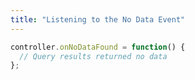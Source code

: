```yaml
---
title: "Listening to the No Data Event"
---
```


```javascript
controller.onNoDataFound = function() {
  // Query results returned no data
};
```
